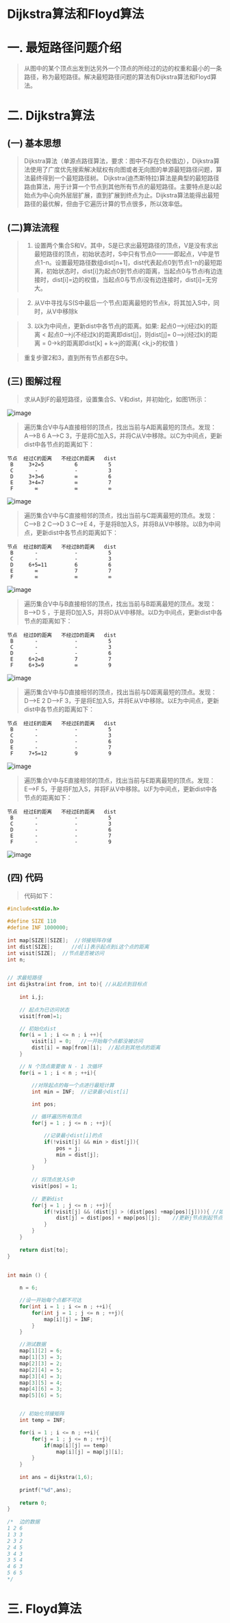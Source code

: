 Dijkstra算法和Floyd算法
======================

# 一. 最短路径问题介绍

> 从图中的某个顶点出发到达另外一个顶点的所经过的边的权重和最小的一条路径，称为最短路径。解决最短路径问题的算法有Dijkstra算法和Floyd算法。

# 二. Dijkstra算法

## (一) 基本思想

> Dijkstra算法（单源点路径算法，要求：图中不存在负权值边），Dijkstra算法使用了广度优先搜索解决赋权有向图或者无向图的单源最短路径问题，算法最终得到一个最短路径树。 Dijkstra(迪杰斯特拉)算法是典型的最短路径路由算法，用于计算一个节点到其他所有节点的最短路径。主要特点是以起始点为中心向外层层扩展，直到扩展到终点为止。Dijkstra算法能得出最短路径的最优解，但由于它遍历计算的节点很多，所以效率低。

## (二)算法流程

> 1. 设置两个集合S和V。其中，S是已求出最短路径的顶点，V是没有求出最短路径的顶点，初始状态时，S中只有节点0———即起点，V中是节点1-n。设置最短路径数组dist[n+1]，dist代表起点0到节点1-n的最短距离，初始状态时，dist[i]为起点0到节点i的距离，当起点0与节点i有边连接时，dist[i]=边的权值，当起点0与节点i没有边连接时，dist[i]=无穷大。

> 2. 从V中寻找与S(S中最后一个节点)距离最短的节点k，将其加入S中，同时，从V中移除k

> 3. 以k为中间点，更新dist中各节点j的距离。如果: 起点0—>j(经过k)的距离 < 起点0—>j(不经过k)的距离即dist[j]，则dist[j]= 0—>j(经过k)的距离 = 0->k的距离即dist[k] + k->j的距离( <k,j>的权值 )

> 重复步骤2和3，直到所有节点都在S中。

## (三) 图解过程

> 求从A到F的最短路径，设置集合S、V和dist，并初始化，如图1所示：

![image](https://github.com/ShaoQiBNU/The-shortest-path/blob/master/images/1.png)

> 遍历集合V中与A直接相邻的顶点，找出当前与A距离最短的顶点。发现： A-->B 6   A-->C 3，于是将C加入S，并将C从V中移除。以C为中间点，更新dist中各节点的距离如下：

```
节点  经过C的距离   不经过C的距离   dist
 B     3+2=5          6          5
 C       -            -          3
 D     3+3=6          ∞          6
 E     3+4=7          ∞          7
 F       ∞            ∞          ∞
```
![image](https://github.com/ShaoQiBNU/The-shortest-path/blob/master/images/2.png)

> 遍历集合V中与C直接相邻的顶点，找出当前与C距离最短的顶点。发现： C-->B 2   C-->D 3   C-->E 4，于是将B加入S，并将B从V中移除。以B为中间点，更新dist中各节点的距离如下：
```
节点  经过B的距离   不经过B的距离   dist
 B       -            -          5
 C       -            -          3
 D     6+5=11         6          6
 E       ∞            7          7
 F       ∞            ∞          ∞
```
![image](https://github.com/ShaoQiBNU/The-shortest-path/blob/master/images/3.png)

> 遍历集合V中与B直接相邻的顶点，找出当前与B距离最短的顶点。发现： B-->D 5 ，于是将D加入S，并将D从V中移除。以D为中间点，更新dist中各节点的距离如下：
```
节点  经过D的距离   不经过D的距离   dist
 B       -            -          5
 C       -            -          3
 D       -            -          6
 E     6+2=8          7          7
 F     6+3=9          ∞          9
```
![image](https://github.com/ShaoQiBNU/The-shortest-path/blob/master/images/4.png)


> 遍历集合V中与D直接相邻的顶点，找出当前与D距离最短的顶点。发现： D-->E 2  D-->F 3，于是将E加入S，并将E从V中移除。以E为中间点，更新dist中各节点的距离如下：
```
节点  经过E的距离   不经过E的距离   dist
 B       -            -          5
 C       -            -          3
 D       -            -          6
 E       -            -          7
 F     7+5=12         9          9
```
![image](https://github.com/ShaoQiBNU/The-shortest-path/blob/master/images/5.png)

> 遍历集合V中与E直接相邻的顶点，找出当前与E距离最短的顶点。发现： E-->F 5，于是将F加入S，并将F从V中移除。以F为中间点，更新dist中各节点的距离如下：
```
节点  经过E的距离   不经过E的距离   dist
 B       -            -          5
 C       -            -          3
 D       -            -          6
 E       -            -          7
 F       -            -          9
```
![image](https://github.com/ShaoQiBNU/The-shortest-path/blob/master/images/6.png)

## (四) 代码

> 代码如下：

```C++
#include<stdio.h>
  
#define SIZE 110  
#define INF 1000000;  
 
int map[SIZE][SIZE];  //邻接矩阵存储 
int dist[SIZE];      //d[i]表示起点到i这个点的距离 
int visit[SIZE];  //节点是否被访问 
int n;  


// 求最短路径
int dijkstra(int from, int to){ //从起点到目标点 
    
    int i,j;  
    
    // 起点为已访问状态
    visit[from]=1;

    // 初始化dist
    for(i = 1 ; i <= n ; i ++){
        visit[i] = 0;   //一开始每个点都没被访问 
        dist[i] = map[from][i];  //起点到其他点的距离 
    }

    // N 个顶点需要做 N - 1 次循环
    for(i = 1 ; i < n ; ++i){

        //对除起点的每一个点进行最短计算 
        int min = INF;  //记录最小dist[i] 
        
        int pos;  

        // 循环遍历所有顶点
        for(j = 1 ; j <= n ; ++j){

            //记录最小dist[i]的点 
            if(!visit[j] && min > dist[j]){  
                pos = j;  
                min = dist[j];  
            }  
        }

        // 将顶点放入S中
        visit[pos] = 1;  
        
        // 更新dist
        for(j = 1 ; j <= n ; ++j){
            if(!visit[j] && (dist[j] > (dist[pos] +map[pos][j]))){ //如果j节点没有被访问过&&j节点到起节点的最短路径>pos节点到起节点的最短路径+pos节点到j节点的路径  
                dist[j] = dist[pos] + map[pos][j];    //更新j节点到起节点的最短路径    
            }  
        }  
    }  
  
    return dist[to];
}
  
  
int main () {  

    n = 6;

    //设一开始每个点都不可达 
    for(int i = 1 ; i <= n ; ++i){  
        for(int j = 1 ; j <= n ; ++j){  
            map[i][j] = INF;  
        }  
    }

    //测试数据 
    map[1][2] = 6;  
    map[1][3] = 3;
    map[2][3] = 2;
    map[2][4] = 5;
    map[3][4] = 3;
    map[3][5] = 4;
    map[4][6] = 3;
    map[5][6] = 5;


    // 初始化邻接矩阵
    int temp = INF;

    for(i = 1 ; i <= n ; ++i){
        for(j = 1 ; j <= n ; ++j){
            if(map[i][j] == temp)
                map[i][j] = map[j][i];
        }
    }
 
    int ans = dijkstra(1,6);  
 
    printf("%d",ans);  
 
    return 0;  
} 
 
/*  边的数据 
1 2 6
1 3 3
2 3 2
2 4 5
3 4 3
3 5 4
4 6 3
5 6 5
*/

```


# 三. Floyd算法





